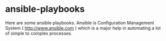 ansible-playbooks
=================

Here are some ansible playbooks. Ansible is Configuration Management System ( http://www.ansible.com ) which is a major help in automating a lot of simple to complex processes.
